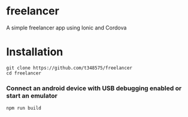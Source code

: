 # freelancer
  A simple freelancer app using Ionic and Cordova
  
# Installation
  ```
  git clone https://github.com/t348575/freelancer
  cd freelancer
  ```
  ### Connect an android device with USB debugging enabled or start an emulator
  ```
  npm run build
  ```
